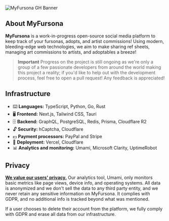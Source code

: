 ![MyFursona GH Banner](https://github.com/MyFursona-Project/.github/assets/94678583/c30748ae-8633-4ea9-978c-cd5a2ffa850a)

## About MyFursona

**MyFursona** is a work-in-progress open-source social media platform to keep track of your fursonas, adopts, and artist commissions! Using modern, bleeding-edge web technologies, we aim to make sharing ref sheets, managing art commissions to artists, and adoptables a breeze!

> **Important**
> Progress on the project is still ongoing as we're only a group of a few passionate developers from around the world making this project a reality; if you'd like to help out with the development process, feel free to open a pull request! Any feedback is appreciated!

## Infrastructure

- ⌨️ **Languages:** TypeScript, Python, Go, Rust
- 🖥️ **Frontend:** Next.js, Tailwind CSS, Tauri
- 🗄️ **Backend:** GraphQL, PostgreSQL, Redis, Prisma, Cloudflare R2
- 🔓 **Security:** hCaptcha, Cloudflare
- 💵 **Payment processors:** PayPal and Stripe
- 🚀 **Deployment:** Vercel, Cloudflare
- 📊 **Analytics and monitoring:** Umami, Microsoft Clarity, UptimeRobot

## Privacy

<strong><ins>We value our users' privacy.</ins></strong> Our analytics tool, Umami, only monitors basic metrics like page views, device info, and operating systems. All data is anonymized and we don't sell the data to any third party entity, and we never retain any sensitive information on MyFursona. It complies with GDPR, and no additional info is tracked beyond what was mentioned.

If a user chooses to delete their account from the platform, we fully comply with GDPR and erase all data from our infrastructure. 
